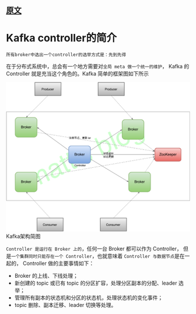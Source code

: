 
## [原文](https://matt33.com/2018/06/15/kafka-controller-start/)

# Kafka controller的简介

`所有broker中选出一个controller的选举方式是：先到先得`

在于分布式系统中，总会有一个地方需要对`全局 meta 做一个统一的维护`，
Kafka 的 Controller 就是充当这个角色的。Kafka 简单的框架图如下所示

![](../../images/kafka/kafka-framwoker.png)
Kafka架构简图

`Controller 是运行在 Broker 上的`，任何一台 Broker 都可以作为 Controller，
但是`一个集群同时只能存在一个 Controller`，也就意味着 `Controller 与数据节点`是在一起的，
Controller 做的主要事情如下：

- Broker 的上线、下线处理；
- 新创建的 topic 或已有 topic 的分区扩容，处理分区副本的分配、leader 选举；
- 管理所有副本的状态机和分区的状态机，处理状态机的变化事件；
- topic 删除、副本迁移、leader 切换等处理。
